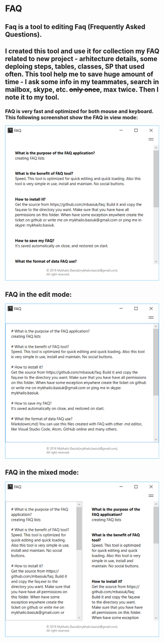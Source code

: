 # FAQ

## Faq is a tool to editing Faq (Frequently Asked Questions).
## I created this tool and use it for collection my FAQ related to new project - arhitecture details, some deploing steps, tables, classes, SP that used often. This tool help me to save huge amount of time - I ask some info in my teammates, search in mailbox, skype, etc. <s> only once</s>, max twice. Then I note it to my tool.

### FAQ is very fast and optimized for both mouse and keyboard. This following screenshot show the FAQ in view mode:
![faq view screen](view.png)
## FAQ in the edit mode:   
![faq edit screen](edit.png)
## FAQ in the mixed mode:   
![faq view and edit screen](viewedit.png)